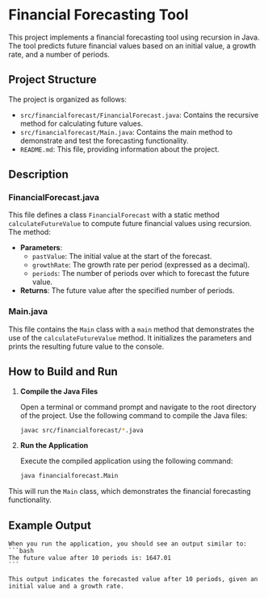 # Financial Forecasting Tool

This project implements a financial forecasting tool using recursion in Java. The tool predicts future financial values based on an initial value, a growth rate, and a number of periods.

## Project Structure

The project is organized as follows:

- `src/financialforecast/FinancialForecast.java`: Contains the recursive method for calculating future values.
- `src/financialforecast/Main.java`: Contains the main method to demonstrate and test the forecasting functionality.
- `README.md`: This file, providing information about the project.

## Description

### FinancialForecast.java

This file defines a class `FinancialForecast` with a static method `calculateFutureValue` to compute future financial values using recursion. The method:

- **Parameters**:
  - `pastValue`: The initial value at the start of the forecast.
  - `growthRate`: The growth rate per period (expressed as a decimal).
  - `periods`: The number of periods over which to forecast the future value.
- **Returns**: The future value after the specified number of periods.

### Main.java

This file contains the `Main` class with a `main` method that demonstrates the use of the `calculateFutureValue` method. It initializes the parameters and prints the resulting future value to the console.

## How to Build and Run

1. **Compile the Java Files**

   Open a terminal or command prompt and navigate to the root directory of the project. Use the following command to compile the Java files:

   ```bash
   javac src/financialforecast/*.java
   ```
2. **Run the Application**

    Execute the compiled application using the following command:
    ```bash
    java financialforecast.Main

    ```
This will run the `Main` class, which demonstrates the financial forecasting functionality.

## Example Output
    When you run the application, you should see an output similar to:
    ```bash
    The future value after 10 periods is: 1647.01
    ```
    
    This output indicates the forecasted value after 10 periods, given an initial value and a growth rate.
